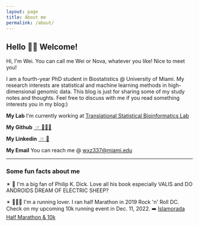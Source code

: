 ```yaml
---
layout: page
title: About me
permalink: /about/
---
```




## Hello 👋🏻 Welcome!

Hi, I'm Wei. You can call me Wei or Nova, whatever you like! Nice to meet you!  

I am a fourth-year PhD student in Biostatistics @ University of Miami. My research interests are statistical and machine learning methods in high-dimensional genomic data. This blog is just for sharing some of my study notes and thoughts. Feel free to discuss with me if you read something interests you in my blog:) 

**My Lab** I'm currently working at [Translational Statistical Bioinformatics Lab](https://transbioinfolab.org/)

**My Github** [ ☞ 👩🏻‍💻 ](https://github.com/noblegasss)

**My Linkedin** [ ☞ 🤝 ](http://linkedin.com/in/nova-weizhang)

**My Email** You can reach me @ [wxz337@miami.edu](mailto:wxz337@miami.edu)

--------------------------------------------------

### Some fun facts about me

✴︎ 📖 I'm a big fan of Philip K. Dick. Love all his book especially VALIS and DO ANDROIDS DREAM OF ELECTRIC SHEEP?

✴︎ 🏃🏻‍♀️ I'm a running lover. I ran half Marathon in 2019 Rock 'n' Roll DC. Check on my upcoming 10k running event in Dec. 11, 2022. ➡️ [Islamorada Half Marathon & 10k](https://runsignup.com/Race/FL/Islamorada/Islamoradahalfmarathon?raceRefCode=NOXH0sf2)
